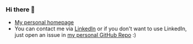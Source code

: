 ### Hi there 👋

- [My personal homepage](https://jan-sosulski.de/)
- You can contact me via [LinkedIn](https://www.linkedin.com/in/jan-sosulski/) or if you don't want to use LinkedIn, just open an issue in [my personal GitHub Repo](https://github.com/jsosulski/jsosulski/issues) :)
